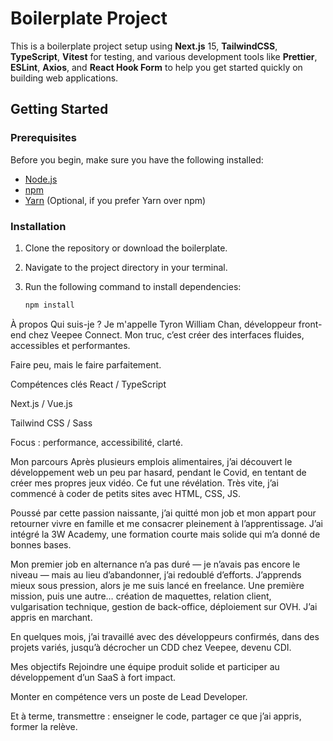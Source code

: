 # Boilerplate Project

This is a boilerplate project setup using **Next.js** 15, **TailwindCSS**, **TypeScript**, **Vitest** for testing, and various development tools like **Prettier**, **ESLint**, **Axios**, and **React Hook Form** to help you get started quickly on building web applications.

## Getting Started

### Prerequisites

Before you begin, make sure you have the following installed:

- [Node.js](https://nodejs.org/)
- [npm](https://www.npmjs.com/)
- [Yarn](https://yarnpkg.com/) (Optional, if you prefer Yarn over npm)

### Installation

1. Clone the repository or download the boilerplate.
2. Navigate to the project directory in your terminal.
3. Run the following command to install dependencies:

   ```bash
   npm install
À propos
Qui suis-je ?
Je m'appelle Tyron William Chan, développeur front-end chez Veepee Connect.
Mon truc, c’est créer des interfaces fluides, accessibles et performantes.

Faire peu, mais le faire parfaitement.

Compétences clés
React / TypeScript

Next.js / Vue.js

Tailwind CSS / Sass

Focus : performance, accessibilité, clarté.

Mon parcours
Après plusieurs emplois alimentaires, j’ai découvert le développement web un peu par hasard, pendant le Covid, en tentant de créer mes propres jeux vidéo. Ce fut une révélation. Très vite, j’ai commencé à coder de petits sites avec HTML, CSS, JS.

Poussé par cette passion naissante, j’ai quitté mon job et mon appart pour retourner vivre en famille et me consacrer pleinement à l’apprentissage. J’ai intégré la 3W Academy, une formation courte mais solide qui m’a donné de bonnes bases.

Mon premier job en alternance n’a pas duré — je n’avais pas encore le niveau — mais au lieu d’abandonner, j’ai redoublé d’efforts. J’apprends mieux sous pression, alors je me suis lancé en freelance. Une première mission, puis une autre… création de maquettes, relation client, vulgarisation technique, gestion de back-office, déploiement sur OVH. J’ai appris en marchant.

En quelques mois, j’ai travaillé avec des développeurs confirmés, dans des projets variés, jusqu’à décrocher un CDD chez Veepee, devenu CDI.

Mes objectifs
Rejoindre une équipe produit solide et participer au développement d’un SaaS à fort impact.

Monter en compétence vers un poste de Lead Developer.

Et à terme, transmettre : enseigner le code, partager ce que j’ai appris, former la relève.
